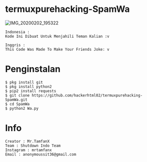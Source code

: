 # termuxpurehacking-SpamWa
![IMG_20200202_195322](https://user-images.githubusercontent.com/59508497/73608456-b8536a80-45f5-11ea-8458-50817c3088a2.JPG)

```
Indonesia :
Kode Ini Dibuat Untuk Menjahili Teman Kalian :v
```
```
Inggris : 
This Code Was Made To Make Your Friends Joke: v
```
# Penginstalan
```
$ pkg install git
$ pkg install python2
$ pip2 install requests
$ git clone https://github.com/hackerhtml02/termuxpurehacking-SpamWa.git
$ cd SpamWa
$ python2 Wa.py
```

# Info
```
Creator : Mr.TamfanX
Team : Shutdown Indo Team
Instagram : mrtamfanx
Email : anonymoussit36@gmail.com
```
